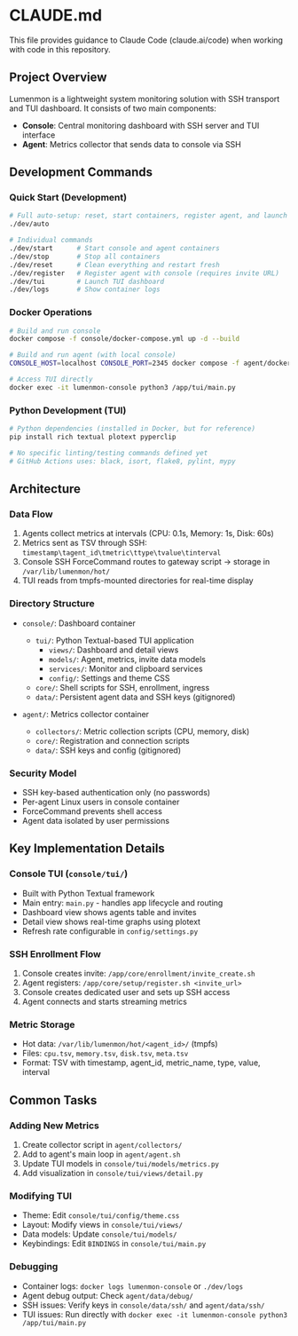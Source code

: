 # CLAUDE.md

This file provides guidance to Claude Code (claude.ai/code) when working with code in this repository.

## Project Overview

Lumenmon is a lightweight system monitoring solution with SSH transport and TUI dashboard. It consists of two main components:
- **Console**: Central monitoring dashboard with SSH server and TUI interface
- **Agent**: Metrics collector that sends data to console via SSH

## Development Commands

### Quick Start (Development)
```bash
# Full auto-setup: reset, start containers, register agent, and launch TUI
./dev/auto

# Individual commands
./dev/start      # Start console and agent containers
./dev/stop       # Stop all containers
./dev/reset      # Clean everything and restart fresh
./dev/register   # Register agent with console (requires invite URL)
./dev/tui        # Launch TUI dashboard
./dev/logs       # Show container logs
```

### Docker Operations
```bash
# Build and run console
docker compose -f console/docker-compose.yml up -d --build

# Build and run agent (with local console)
CONSOLE_HOST=localhost CONSOLE_PORT=2345 docker compose -f agent/docker-compose.yml up -d --build

# Access TUI directly
docker exec -it lumenmon-console python3 /app/tui/main.py
```

### Python Development (TUI)
```bash
# Python dependencies (installed in Docker, but for reference)
pip install rich textual plotext pyperclip

# No specific linting/testing commands defined yet
# GitHub Actions uses: black, isort, flake8, pylint, mypy
```

## Architecture

### Data Flow
1. Agents collect metrics at intervals (CPU: 0.1s, Memory: 1s, Disk: 60s)
2. Metrics sent as TSV through SSH: `timestamp\tagent_id\tmetric\ttype\tvalue\tinterval`
3. Console SSH ForceCommand routes to gateway script → storage in `/var/lib/lumenmon/hot/`
4. TUI reads from tmpfs-mounted directories for real-time display

### Directory Structure
- `console/`: Dashboard container
  - `tui/`: Python Textual-based TUI application
    - `views/`: Dashboard and detail views
    - `models/`: Agent, metrics, invite data models
    - `services/`: Monitor and clipboard services
    - `config/`: Settings and theme CSS
  - `core/`: Shell scripts for SSH, enrollment, ingress
  - `data/`: Persistent agent data and SSH keys (gitignored)

- `agent/`: Metrics collector container
  - `collectors/`: Metric collection scripts (CPU, memory, disk)
  - `core/`: Registration and connection scripts
  - `data/`: SSH keys and config (gitignored)

### Security Model
- SSH key-based authentication only (no passwords)
- Per-agent Linux users in console container
- ForceCommand prevents shell access
- Agent data isolated by user permissions

## Key Implementation Details

### Console TUI (`console/tui/`)
- Built with Python Textual framework
- Main entry: `main.py` - handles app lifecycle and routing
- Dashboard view shows agents table and invites
- Detail view shows real-time graphs using plotext
- Refresh rate configurable in `config/settings.py`

### SSH Enrollment Flow
1. Console creates invite: `/app/core/enrollment/invite_create.sh`
2. Agent registers: `/app/core/setup/register.sh <invite_url>`
3. Console creates dedicated user and sets up SSH access
4. Agent connects and starts streaming metrics

### Metric Storage
- Hot data: `/var/lib/lumenmon/hot/<agent_id>/` (tmpfs)
- Files: `cpu.tsv`, `memory.tsv`, `disk.tsv`, `meta.tsv`
- Format: TSV with timestamp, agent_id, metric_name, type, value, interval

## Common Tasks

### Adding New Metrics
1. Create collector script in `agent/collectors/`
2. Add to agent's main loop in `agent/agent.sh`
3. Update TUI models in `console/tui/models/metrics.py`
4. Add visualization in `console/tui/views/detail.py`

### Modifying TUI
- Theme: Edit `console/tui/config/theme.css`
- Layout: Modify views in `console/tui/views/`
- Data models: Update `console/tui/models/`
- Keybindings: Edit `BINDINGS` in `console/tui/main.py`

### Debugging
- Container logs: `docker logs lumenmon-console` or `./dev/logs`
- Agent debug output: Check `agent/data/debug/`
- SSH issues: Verify keys in `console/data/ssh/` and `agent/data/ssh/`
- TUI issues: Run directly with `docker exec -it lumenmon-console python3 /app/tui/main.py`